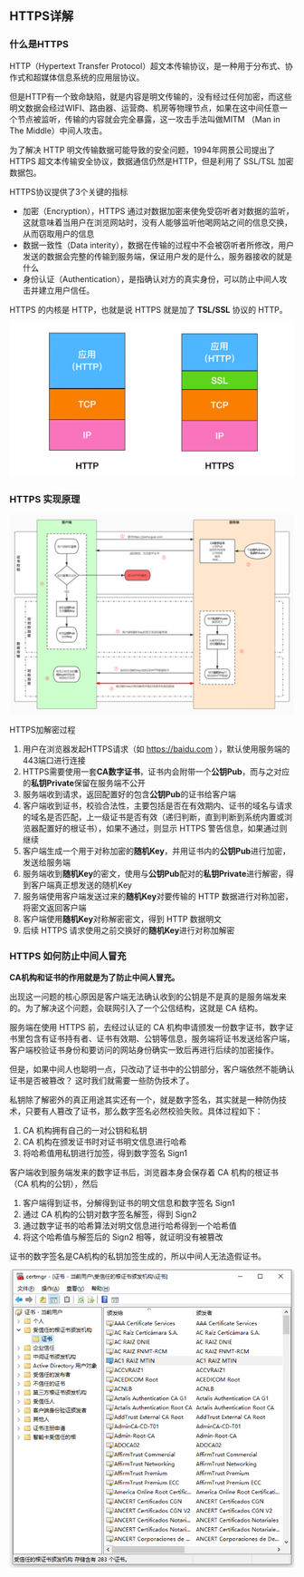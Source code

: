 ## HTTPS详解

### 什么是HTTPS

HTTP（Hypertext Transfer Protocol）超文本传输协议，是一种用于分布式、协作式和超媒体信息系统的应用层协议。

但是HTTP有一个致命缺陷，就是内容是明文传输的，没有经过任何加密，而这些明文数据会经过WIFI、路由器、运营商、机房等物理节点，如果在这中间任意一个节点被监听，传输的内容就会完全暴露，这一攻击手法叫做MITM （Man in The Middle）中间人攻击。

为了解决 HTTP 明文传输数据可能导致的安全问题，1994年网景公司提出了 HTTPS 超文本传输安全协议，数据通信仍然是HTTP，但是利用了 SSL/TSL 加密数据包。

HTTPS协议提供了3个关键的指标

- 加密（Encryption），HTTPS 通过对数据加密来使免受窃听者对数据的监听，这就意味着当用户在浏览网站时，没有人能够监听他喝网站之间的信息交换，从而窃取用户的信息
- 数据一致性（Data interity），数据在传输的过程中不会被窃听者所修改，用户发送的数据会完整的传输到服务端，保证用户发的是什么，服务器接收的就是什么
- 身份认证（Authentication），是指确认对方的真实身份，可以防止中间人攻击并建立用户信任。

HTTPS 的内核是 HTTP，也就是说 HTTPS 就是加了 **TSL/SSL** 协议的 HTTP。

![图 1](../images/9c414337656607be66c5e12e3fc6963d51b0cd21f7725ce33ef0fd1b06633ccc.webp)  


### HTTPS 实现原理

![图 2](../images/9f9abb6ed59da835f827df3232284dbb13122bf5f790e66d02e97a00d5b019fc.png)  

HTTPS加解密过程

1. 用户在浏览器发起HTTPS请求（如 https://baidu.com ），默认使用服务端的443端口进行连接
2. HTTPS需要使用一套**CA数字证书**，证书内会附带一个**公钥Pub**，而与之对应的**私钥Private**保留在服务端不公开
3. 服务端收到请求，返回配置好的包含**公钥Pub**的证书给客户端
4. 客户端收到证书，校验合法性，主要包括是否在有效期内、证书的域名与请求的域名是否匹配，上一级证书是否有效（递归判断，直到判断到系统内置或浏览器配置好的根证书），如果不通过，则显示 HTTPS 警告信息，如果通过则继续
5. 客户端生成一个用于对称加密的**随机Key**，并用证书内的**公钥Pub**进行加密，发送给服务端
6. 服务端收到**随机Key**的密文，使用与**公钥Pub**配对的**私钥Private**进行解密，得到客户端真正想发送的随机Key
7. 服务端使用客户端发送过来的**随机Key**对要传输的 HTTP 数据进行对称加密，将密文返回客户端
8. 客户端使用**随机Key**对称解密密文，得到 HTTP 数据明文
9. 后续 HTTPS 请求使用之前交换好的**随机Key**进行对称加解密

### HTTPS 如何防止中间人冒充

**CA机构和证书的作用就是为了防止中间人冒充。**

出现这一问题的核心原因是客户端无法确认收到的公钥是不是真的是服务端发来的。为了解决这个问题，会联网引入了一个公信结构，这就是 CA 结构。

服务端在使用 HTTPS 前，去经过认证的 CA 机构申请颁发一份数字证书，数字证书里包含有证书持有者、证书有效期、公钥等信息，服务端将证书发送给客户端，客户端校验证书身份和要访问的网站身份确实一致后再进行后续的加密操作。

但是，如果中间人也聪明一点，只改动了证书中的公钥部分，客户端依然不能确认证书是否被篡改？
这时我们就需要一些防伪技术了。

私钥除了解密外的真正用途其实还有一个，就是数字签名，其实就是一种防伪技术，只要有人篡改了证书，那么数字签名必然校验失败。具体过程如下：

1.	CA 机构拥有自己的一对公钥和私钥
2.	CA 机构在颁发证书时对证书明文信息进行哈希
3.	将哈希值用私钥进行加签，得到数字签名 Sign1

客户端收到服务端发来的数字证书后，浏览器本身会保存着 CA 机构的根证书（CA 机构的公钥），然后

1.	客户端得到证书，分解得到证书的明文信息和数字签名 Sign1
2.	通过 CA 机构的公钥对数字签名解签，得到 Sign2
3.	通过数字证书的哈希算法对明文信息进行哈希得到一个哈希值
4.	将这个哈希值与解签后的 Sign2 相等，就证明没有被篡改

证书的数字签名是CA机构的私钥加签生成的，所以中间人无法造假证书。

![图 3](../images/612f793fc121d6edf913fa747d2129dc518087294cde9562d7c86080d59e4f86.png)  
